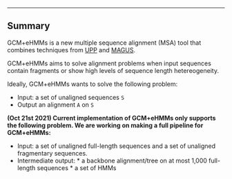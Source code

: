 -----------------------------
Summary
-----------------------------

GCM+eHMMs is a new multiple sequence alignment (MSA) tool that combines techniques from [UPP](https://github.com/smirarab/sepp) and [MAGUS](https://github.com/vlasmirnov/MAGUS).

GCM+eHMMs aims to solve alignment problems when input sequences contain fragments or show high levels of sequence length hetereogeneity. 


Ideally, GCM+eHMMs wants to solve the following problem:
- Input: a set of unaligned sequences `S`
- Output an alignment `A` on `S`

**(Oct 21st 2021) Current implementation of GCM+eHMMs only supports the following problem. We are working on making a full pipeline for GCM+eHMMs:**
- Input: a set of unaligned full-length sequences and a set of unaligned fragmentary sequences.
- Intermediate output:
        * a backbone alignment/tree on at most 1,000 full-length sequences
        * a set of HMMs 
